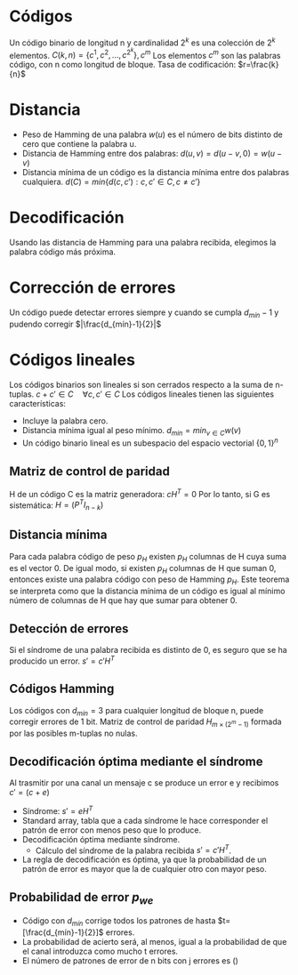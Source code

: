 # Códigos
Un código binario de longitud n y cardinalidad $2^k$ es una colección de $2^{k}$ elementos.
$C(k,n)=\{c^{1},c^{2},...,c^{2^{k}}\},c^{m}$
Los elementos $c^{m}$ son las palabras código, con n como longitud de bloque.
Tasa de codificación: $r=\frac{k}{n}$
# Distancia
- Peso de Hamming de una palabra $w(u)$ es el número de bits distinto de cero que contiene la palabra u.
- Distancia de Hamming entre dos palabras:
	$d(u,v)=d(u-v,0)=w(u-v)$
- Distancia mínima de un código es la distancia mínima entre dos palabras cualquiera.
	$d(C)=min\{d(c,c'):c,c'\in C,c\neq c'\}$
# Decodificación
Usando las distancia de Hamming para una palabra recibida, elegimos la palabra código más próxima.
# Corrección de errores
Un código puede detectar errores siempre y cuando se cumpla $d_{mín}-1$ y pudendo corregir $|\frac{d_{mín}-1}{2}|$
# Códigos lineales
Los códigos binarios son lineales si son cerrados respecto a la suma de n-tuplas.
$c+c'\in C\quad\forall c,c'\in C$
Los códigos lineales tienen las siguientes características:
- Incluye la palabra cero.
- Distancia mínima igual al peso mínimo.
	$d_{min}=min_{v\in C}w(v)$
- Un código binario lineal es un subespacio del espacio vectorial $\{0,1\}^{n}$
## Matriz de control de paridad
H de un código C es la matriz generadora:
$cH^{T}=0$
Por lo tanto, si G es sistemática:
$H=(P^{T}I_{n-k})$
## Distancia mínima
Para cada palabra código de peso $p_H$ existen $p_H$ columnas de H cuya suma es el vector 0. De igual modo, si existen $p_H$ columnas de H que suman 0, entonces existe una palabra código con peso de Hamming $p_H$.
Este teorema se interpreta como que la distancia mínima de un código es igual al mínimo número de columnas de H que hay que sumar para obtener 0.
## Detección de errores
Si el síndrome de una palabra recibida es distinto de 0, es seguro que se ha producido un error.
$s'=c'H^{T}$
## Códigos Hamming
Los códigos con $d_{min}=3$ para cualquier longitud de bloque n, puede corregir errores de 1 bit.
Matriz de control de paridad $H_{m\times(2^{m}-1)}$ formada por las posibles m-tuplas no nulas.
## Decodificación óptima mediante el síndrome
Al trasmitir por una canal un mensaje c se produce un error e y recibimos $c'=(c+e)$
- Síndrome: $s'=eH^{T}$
- Standard array, tabla que a cada síndrome le hace corresponder el patrón de error con menos peso que lo produce.
- Decodificación óptima mediante síndrome.
	- Cálculo del síndrome de la palabra recibida $s'=c'H^{T}$.
- La regla de decodificación es óptima, ya que la probabilidad de un patrón de error es mayor que la de cualquier otro con mayor peso.
## Probabilidad de error $p_{we}$
- Código con $d_{mín}$ corrige todos los patrones de hasta $t=[\frac{d_{mín}-1}{2}]$ errores.
- La probabilidad de acierto será, al menos, igual a la probabilidad de que el canal introduzca como mucho t errores.
- El número de patrones de error de n bits con j errores es $()$